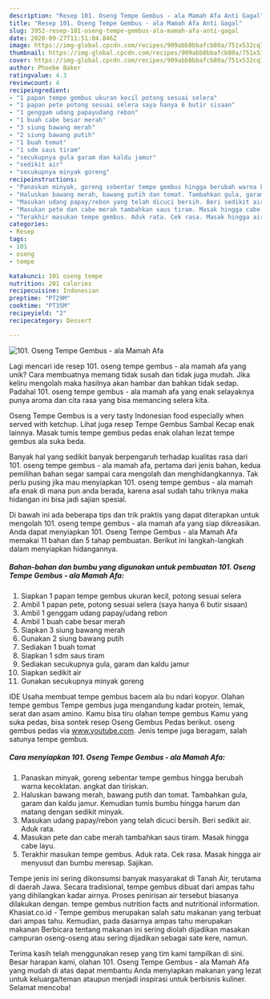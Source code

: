 ```yaml
---
description: "Resep 101. Oseng Tempe Gembus - ala Mamah Afa Anti Gagal"
title: "Resep 101. Oseng Tempe Gembus - ala Mamah Afa Anti Gagal"
slug: 3952-resep-101-oseng-tempe-gembus-ala-mamah-afa-anti-gagal
date: 2020-09-27T11:51:04.846Z
image: https://img-global.cpcdn.com/recipes/909abb8bbafcb80a/751x532cq70/101-oseng-tempe-gembus-ala-mamah-afa-foto-resep-utama.jpg
thumbnail: https://img-global.cpcdn.com/recipes/909abb8bbafcb80a/751x532cq70/101-oseng-tempe-gembus-ala-mamah-afa-foto-resep-utama.jpg
cover: https://img-global.cpcdn.com/recipes/909abb8bbafcb80a/751x532cq70/101-oseng-tempe-gembus-ala-mamah-afa-foto-resep-utama.jpg
author: Phoebe Baker
ratingvalue: 4.3
reviewcount: 4
recipeingredient:
- "1 papan tempe gembus ukuran kecil potong sesuai selera"
- "1 papan pete potong sesuai selera saya hanya 6 butir sisaan"
- "1 genggam udang papayudang rebon"
- "1 buah cabe besar merah"
- "3 siung bawang merah"
- "2 siung bawang putih"
- "1 buah tomat"
- "1 sdm saus tiram"
- "secukupnya gula garam dan kaldu jamur"
- "sedikit air"
- "secukupnya minyak goreng"
recipeinstructions:
- "Panaskan minyak, goreng sebentar tempe gembus hingga berubah warna kecoklatan. angkat dan tiriskan."
- "Haluskan bawang merah, bawang putih dan tomat. Tambahkan gula, garam dan kaldu jamur. Kemudian tumis bumbu hingga harum dan matang dengan sedikit minyak."
- "Masukan udang papay/rebon yang telah dicuci bersih. Beri sedikit air. Aduk rata."
- "Masukan pete dan cabe merah tambahkan saus tiram. Masak hingga cabe layu."
- "Terakhir masukan tempe gembus. Aduk rata. Cek rasa. Masak hingga air menyusut dan bumbu meresap. Sajikan."
categories:
- Resep
tags:
- 101
- oseng
- tempe

katakunci: 101 oseng tempe 
nutrition: 201 calories
recipecuisine: Indonesian
preptime: "PT29M"
cooktime: "PT35M"
recipeyield: "2"
recipecategory: Dessert

---
```



![101. Oseng Tempe Gembus - ala Mamah Afa](https://img-global.cpcdn.com/recipes/909abb8bbafcb80a/751x532cq70/101-oseng-tempe-gembus-ala-mamah-afa-foto-resep-utama.jpg)

Lagi mencari ide resep 101. oseng tempe gembus - ala mamah afa yang unik? Cara membuatnya memang tidak susah dan tidak juga mudah. Jika keliru mengolah maka hasilnya akan hambar dan bahkan tidak sedap. Padahal 101. oseng tempe gembus - ala mamah afa yang enak selayaknya punya aroma dan cita rasa yang bisa memancing selera kita.

Oseng Tempe Gembus is a very tasty Indonesian food especially when served with ketchup. Lihat juga resep Tempe Gembus Sambal Kecap enak lainnya. Masak tumis tempe gembus pedas enak olahan lezat tempe gembus ala suka beda.

Banyak hal yang sedikit banyak berpengaruh terhadap kualitas rasa dari 101. oseng tempe gembus - ala mamah afa, pertama dari jenis bahan, kedua pemilihan bahan segar sampai cara mengolah dan menghidangkannya. Tak perlu pusing jika mau menyiapkan 101. oseng tempe gembus - ala mamah afa enak di mana pun anda berada, karena asal sudah tahu triknya maka hidangan ini bisa jadi sajian spesial.


Di bawah ini ada beberapa tips dan trik praktis yang dapat diterapkan untuk mengolah 101. oseng tempe gembus - ala mamah afa yang siap dikreasikan. Anda dapat menyiapkan 101. Oseng Tempe Gembus - ala Mamah Afa memakai 11 bahan dan 5 tahap pembuatan. Berikut ini langkah-langkah dalam menyiapkan hidangannya.

<!--inarticleads1-->

##### Bahan-bahan dan bumbu yang digunakan untuk pembuatan 101. Oseng Tempe Gembus - ala Mamah Afa:

1. Siapkan 1 papan tempe gembus ukuran kecil, potong sesuai selera
1. Ambil 1 papan pete, potong sesuai selera (saya hanya 6 butir sisaan)
1. Ambil 1 genggam udang papay/udang rebon
1. Ambil 1 buah cabe besar merah
1. Siapkan 3 siung bawang merah
1. Gunakan 2 siung bawang putih
1. Sediakan 1 buah tomat
1. Siapkan 1 sdm saus tiram
1. Sediakan secukupnya gula, garam dan kaldu jamur
1. Siapkan sedikit air
1. Gunakan secukupnya minyak goreng


IDE Usaha membuat tempe gembus bacem ala bu ndari kopyor. Olahan tempe gembus Tempe gembus juga mengandung kadar protein, lemak, serat dan asam amino. Kamu bisa tiru olahan tempe gembus Kamu yang suka pedas, bisa sontek resep Oseng Gembus Pedas berikut. oseng gembus pedas via www.youtube.com. Jenis tempe juga beragam, salah satunya tempe gembus. 

<!--inarticleads2-->

##### Cara menyiapkan 101. Oseng Tempe Gembus - ala Mamah Afa:

1. Panaskan minyak, goreng sebentar tempe gembus hingga berubah warna kecoklatan. angkat dan tiriskan.
1. Haluskan bawang merah, bawang putih dan tomat. Tambahkan gula, garam dan kaldu jamur. Kemudian tumis bumbu hingga harum dan matang dengan sedikit minyak.
1. Masukan udang papay/rebon yang telah dicuci bersih. Beri sedikit air. Aduk rata.
1. Masukan pete dan cabe merah tambahkan saus tiram. Masak hingga cabe layu.
1. Terakhir masukan tempe gembus. Aduk rata. Cek rasa. Masak hingga air menyusut dan bumbu meresap. Sajikan.


Tempe jenis ini sering dikonsumsi banyak masyarakat di Tanah Air, terutama di daerah Jawa. Secara tradisional, tempe gembus dibuat dari ampas tahu yang dihilangkan kadar airnya. Proses penirisan air tersebut biasanya dilakukan dengan. tempe gembus nutrition facts and nutritional information. Khasiat.co.id - Tempe gembus merupakan salah satu makanan yang terbuat dari ampas tahu. Kemudian, pada dasarnya ampas tahu merupakan makanan Berbicara tentang makanan ini sering diolah dijadikan masakan campuran oseng-oseng atau sering dijadikan sebagai sate kere, namun. 

Terima kasih telah menggunakan resep yang tim kami tampilkan di sini. Besar harapan kami, olahan 101. Oseng Tempe Gembus - ala Mamah Afa yang mudah di atas dapat membantu Anda menyiapkan makanan yang lezat untuk keluarga/teman ataupun menjadi inspirasi untuk berbisnis kuliner. Selamat mencoba!
